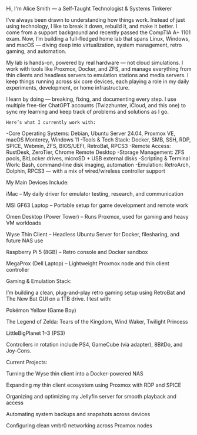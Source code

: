 Hi, I'm Alice Smith — a Self-Taught Technologist & Systems Tinkerer

  I’ve always been drawn to understanding how things work. Instead of just using technology, I like to break it down, rebuild it, and make it better. I come from a support background and recently passed the CompTIA A+ 1101 exam. Now, I’m building a full-fledged home lab that spans Linux, Windows, and macOS — diving deep into virtualization, system management, retro gaming, and automation.

  My lab is hands-on, powered by real hardware — not cloud simulations. I work with tools like Proxmox, Docker, and ZFS, and manage everything from thin clients and headless servers to emulation stations and media servers. I keep things running across six core devices, each playing a role in my daily experiments, development, or home infrastructure.

  I learn by doing — breaking, fixing, and documenting every step. I use multiple free-tier ChatGPT accounts (Twizzhunter, iCloud, and this one) to sync my learning and keep track of problems and solutions as I go.

    Here’s what I currently work with:

-Core Operating Systems: Debian, Ubuntu Server 24.04, Proxmox VE, macOS Monterey, Windows 11
-Tools & Tech Stack: Docker, SMB, SSH, RDP, SPICE, Webmin, ZFS, BIOS/UEFI, RetroBat, RPCS3
-Remote Access: RustDesk, ZeroTier, Chrome Remote Desktop
-Storage Management: ZFS pools, BitLocker drives, microSD + USB external disks
-Scripting & Terminal Work: Bash, command-line disk imaging, automation
-Emulation: RetroArch, Dolphin, RPCS3 — with a mix of wired/wireless controller support

My Main Devices Include:

  iMac – My daily driver for emulator testing, research, and communication

  MSI GF63 Laptop – Portable setup for game development and remote work

  Omen Desktop (Power Tower) – Runs Proxmox, used for gaming and heavy VM workloads

  Wyse Thin Client – Headless Ubuntu Server for Docker, filesharing, and future NAS use

  Raspberry Pi 5 (8GB) – Retro console and Docker sandbox

  MegaProx (Dell Laptop) – Lightweight Proxmox node and thin client controller

Gaming & Emulation Stack:

  I’m building a clean, plug-and-play retro gaming setup using RetroBat and The New Bat GUI on a 1TB drive. I test with:

  Pokémon Yellow (Game Boy)

  The Legend of Zelda: Tears of the Kingdom, Wind Waker, Twilight Princess

  LittleBigPlanet 1–3 (PS3)

Controllers in rotation include PS4, GameCube (via adapter), 8BitDo, and Joy-Cons.

Current Projects:

  Turning the Wyse thin client into a Docker-powered NAS

  Expanding my thin client ecosystem using Proxmox with RDP and SPICE

  Organizing and optimizing my Jellyfin server for smooth playback and access

  Automating system backups and snapshots across devices

  Configuring clean vmbr0 networking across Proxmox nodes
